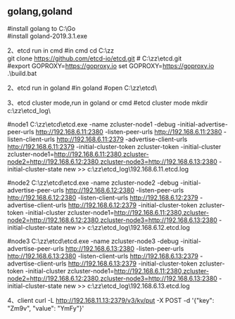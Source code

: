 
## golang,goland
#install golang to C:\Go\
#install goland-2019.3.1.exe

2、etcd run in cmd
#in cmd
cd C:\zz\
git clone https://github.com/etcd-io/etcd.git  # C:\zz\etcd\.git\
#export GOPROXY=https://goproxy.io
set GOPROXY=https://goproxy.io
.\build.bat


2、etcd run in goland
#in goland
#open C:\zz\etcd\




3、etcd cluster mode,run in goland or cmd
#etcd cluster mode
mkdir c:\zz\etcd_log\

#node1
C:\zz\etcd\etcd.exe -name zcluster-node1 -debug -initial-advertise-peer-urls http://192.168.6.11:2380 -listen-peer-urls http://192.168.6.11:2380 -listen-client-urls http://192.168.6.11:2379 -advertise-client-urls http://192.168.6.11:2379 -initial-cluster-token zcluster-token -initial-cluster zcluster-node1=http://192.168.6.11:2380,zcluster-node2=http://192.168.6.12:2380,zcluster-node3=http://192.168.6.13:2380 -initial-cluster-state new  >> c:\zz\etcd_log\192.168.6.11.etcd.log

#node2
C:\zz\etcd\etcd.exe -name zcluster-node2 -debug -initial-advertise-peer-urls http://192.168.6.12:2380 -listen-peer-urls http://192.168.6.12:2380 -listen-client-urls http://192.168.6.12:2379 -advertise-client-urls http://192.168.6.12:2379 -initial-cluster-token zcluster-token -initial-cluster zcluster-node1=http://192.168.6.11:2380,zcluster-node2=http://192.168.6.12:2380,zcluster-node3=http://192.168.6.13:2380 -initial-cluster-state new  >> c:\zz\etcd_log\192.168.6.12.etcd.log

#node3
C:\zz\etcd\etcd.exe -name zcluster-node3 -debug -initial-advertise-peer-urls http://192.168.6.13:2380 -listen-peer-urls http://192.168.6.13:2380 -listen-client-urls http://192.168.6.13:2379 -advertise-client-urls http://192.168.6.13:2379 -initial-cluster-token zcluster-token -initial-cluster zcluster-node1=http://192.168.6.11:2380,zcluster-node2=http://192.168.6.12:2380,zcluster-node3=http://192.168.6.13:2380 -initial-cluster-state new  >> c:\zz\etcd_log\192.168.6.13.etcd.log

4、client
curl -L http://192.168.11.13:2379/v3/kv/put   -X POST -d '{"key": "Zm9v", "value": "YmFy"}'
